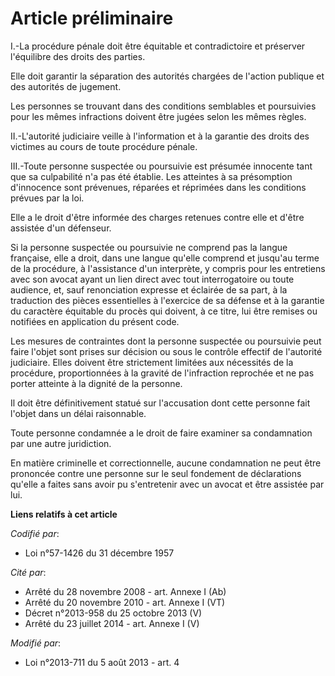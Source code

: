 # Article préliminaire

I.-La procédure pénale doit être équitable et contradictoire et préserver l'équilibre des droits des parties. 

Elle doit garantir la séparation des autorités chargées de l'action publique et des autorités de jugement. 

Les personnes se trouvant dans des conditions semblables et poursuivies pour les mêmes infractions doivent être jugées selon
les mêmes règles. 

II.-L'autorité judiciaire veille à l'information et à la garantie des droits des victimes au cours de toute procédure
pénale. 

III.-Toute personne suspectée ou poursuivie est présumée innocente tant que sa culpabilité n'a pas été établie. Les atteintes
à sa présomption d'innocence sont prévenues, réparées et réprimées dans les conditions prévues par la loi. 

Elle a le droit d'être informée des charges retenues contre elle et d'être assistée d'un défenseur. 

Si la personne suspectée ou poursuivie ne comprend pas la langue française, elle a droit, dans une langue qu'elle comprend et
jusqu'au terme de la procédure, à l'assistance d'un interprète, y compris pour les entretiens avec son avocat ayant un lien
direct avec tout interrogatoire ou toute audience, et, sauf renonciation expresse et éclairée de sa part, à la traduction des
pièces essentielles à l'exercice de sa défense et à la garantie du caractère équitable du procès qui doivent, à ce titre, lui
être remises ou notifiées en application du présent code. 

Les mesures de contraintes dont la personne suspectée ou poursuivie peut faire l'objet sont prises sur décision ou sous le
contrôle effectif de l'autorité judiciaire. Elles doivent être strictement limitées aux nécessités de la procédure,
proportionnées à la gravité de l'infraction reprochée et ne pas porter atteinte à la dignité de la personne. 

Il doit être définitivement statué sur l'accusation dont cette personne fait l'objet dans un délai raisonnable. 

Toute personne condamnée a le droit de faire examiner sa condamnation par une autre juridiction. 

En matière criminelle et correctionnelle, aucune condamnation ne peut être prononcée contre une personne sur le seul
fondement de déclarations qu'elle a faites sans avoir pu s'entretenir avec un avocat et être assistée par lui.

**Liens relatifs à cet article**

_Codifié par_:

  - Loi n°57-1426 du 31 décembre 1957

_Cité par_:

  - Arrêté du 28 novembre 2008 - art. Annexe I (Ab)
  - Arrêté du 20 novembre 2010 - art. Annexe I (VT)
  - Décret n°2013-958 du 25 octobre 2013 (V)
  - Arrêté du 23 juillet 2014 - art. Annexe I (V)

_Modifié par_:

  - Loi n°2013-711 du 5 août 2013 - art. 4

